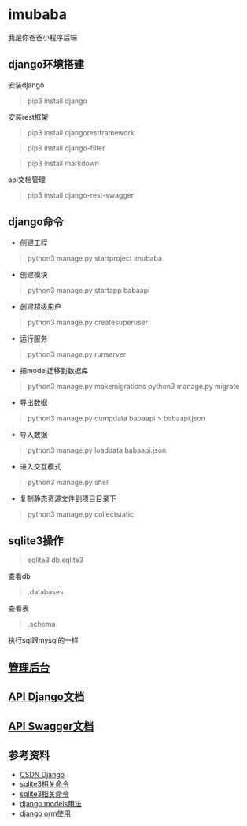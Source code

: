 # imubaba
我是你爸爸小程序后端

## django环境搭建

安装django
> pip3 install django 

安装rest框架
> pip3 install djangorestframework

> pip3 install django-filter

> pip3 install markdown

api文档管理
> pip3 install django-rest-swagger

## django命令

- 创建工程
> python3 manage.py startproject imubaba

- 创建模块
> python3 manage.py startapp babaapi

- 创建超级用户
> python3 manage.py createsuperuser

- 运行服务
> python3 manage.py runserver

- 把model迁移到数据库
> python3 manage.py makemigrations
> python3 manage.py migrate

- 导出数据
> python3 manage.py dumpdata babaapi > babaapi.json

- 导入数据
> python3 manage.py loaddata babaapi.json

- 进入交互模式
> python3 manage.py shell

- 复制静态资源文件到项目目录下
> python3 manage.py collectstatic

## sqlite3操作

> sqlite3 db.sqlite3

查看db
> .databases

查看表
> .schema

执行sql跟mysql的一样

## [管理后台](http://127.0.0.1:8000/admin)

## [API Django文档](http://127.0.0.1:8000/)

## [API Swagger文档](http://127.0.0.1:8000/docs)

## 参考资料
- [CSDN Django](https://blog.csdn.net/m0_37193944/article/details/89477424)
- [sqlite3相关命令](https://www.cnblogs.com/lone5wolf/p/10907644.html)
- [sqlite3相关命令](https://blog.csdn.net/majiakun1/article/details/41281935/)
- [django models用法](https://www.jianshu.com/p/38e0aec76e4d)
- [django orm使用](https://www.cnblogs.com/wxzhe/p/10306580.html)
